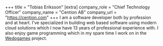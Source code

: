 +++
title = "Tobias Eriksson"
[extra]
company_role = "Chief Technology Officer"
company_name = "Cention AB"
company_url  = "https://cention.com"
+++
I am a software developer both by profession and at heart.
I've specialized in building web based software using modern cloud
solutions which I now have 13 years of professional experience with.
I also enjoy game programming which in my spare time I work on in
the [Wedogames](https://wedogames.com/) project.